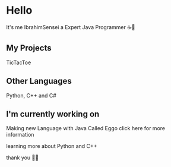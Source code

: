 # Hello 
It's me IbrahimSensei a Expert Java Programmer ☕🙂

## My Projects

TicTacToe

## Other Languages

Python, C++ and C#

## I'm currently working on 


Making new Language with Java Called Eggo click here for more information 


learning more about Python and C++


thank you 🙂🙂

<!--
**IbrahimSensei/IbrahimSensei** is a ✨ _special_ ✨ repository because its `README.md` (this file) appears on your GitHub profile.

Here are some ideas to get you started:

- 🔭 I’m currently working on ...
- 🌱 I’m currently learning ...
- 👯 I’m looking to collaborate on ...
- 🤔 I’m looking for help with ...
- 💬 Ask me about ...
- 📫 How to reach me: ...
- 😄 Pronouns: ...
- ⚡ Fun fact: ...
-->
